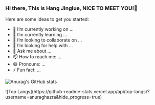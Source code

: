 ### Hi there, This is Hang Jinglue, NICE TO MEET YOU!👋
Here are some ideas to get you started:

- 🔭 I’m currently working on ...
- 🌱 I’m currently learning ...
- 👯 I’m looking to collaborate on ...
- 🤔 I’m looking for help with ...
- 💬 Ask me about ...
- 📫 How to reach me: ...
- 😄 Pronouns: ...
- ⚡ Fun fact: ...

![Anurag's GitHub stats](https://github-readme-stats.vercel.app/api?username=hjlllll&show_icons=true&theme=radical)

<a>
![Top Langs](https://github-readme-stats.vercel.app/api/top-langs/?username=anuraghazra&hide_progress=true)
</a>

